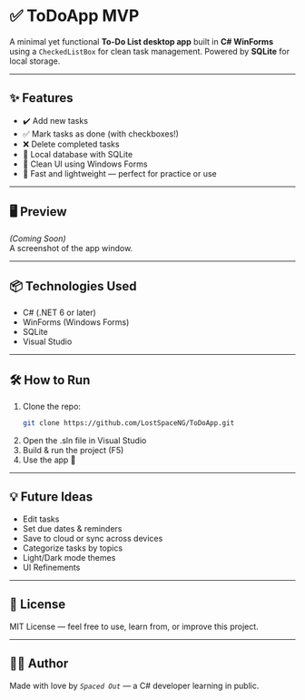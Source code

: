 ﻿# ✅ ToDoApp MVP

A minimal yet functional **To-Do List desktop app** built in **C# WinForms** using a `CheckedListBox` for clean task management. Powered by **SQLite** for local storage.

---

## ✨ Features

- ✔️ Add new tasks
- ✅ Mark tasks as done (with checkboxes!)
- ❌ Delete completed tasks
- 💾 Local database with SQLite
- 🧠 Clean UI using Windows Forms
- 🚀 Fast and lightweight — perfect for practice or use

---

## 🖥 Preview

*(Coming Soon)*  
A screenshot of the app window.

---

## 📦 Technologies Used

- C# (.NET 6 or later)
- WinForms (Windows Forms)
- SQLite
- Visual Studio

---

## 🛠 How to Run

1. Clone the repo:
   ```bash
   git clone https://github.com/LostSpaceNG/ToDoApp.git
2. Open the .sln file in Visual Studio
3. Build & run the project (F5)
4. Use the app 🎉

---

## 💡 Future Ideas

- Edit tasks
- Set due dates & reminders
- Save to cloud or sync across devices
- Categorize tasks by topics
- Light/Dark mode themes
- UI Refinements

---

## 📄 License

MIT License — feel free to use, learn from, or improve this project.

---

## 🙋‍♂️ Author

Made with love by *`Spaced Out`* — a C# developer learning in public.